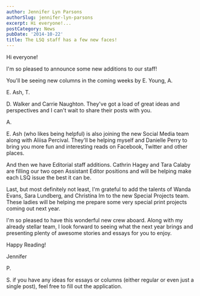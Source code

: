 ```yaml
---
author: Jennifer Lyn Parsons
authorSlug: jennifer-lyn-parsons
excerpt: Hi everyone!...
postCategory: News
pubDate: '2014-10-22'
title: The LSQ staff has a few new faces!
---
```

Hi everyone!

I'm so pleased to announce some new additions to our staff!

You'll be seeing new columns in the coming weeks by E. Young, A.

E. Ash, T.

D. Walker and Carrie Naughton. They've got a load of great ideas and perspectives and I can't wait to share their posts with you.

A.

E. Ash (who likes being helpful) is also joining the new Social Media team along with Aliisa Percival. They'll be helping myself and Danielle Perry to bring you more fun and interesting reads on Facebook, Twitter and other places.

And then we have Editorial staff additions. Cathrin Hagey and Tara Calaby are filling our two open Assistant Editor positions and will be helping make each LSQ issue the best it can be.

Last, but most definitely not least, I'm grateful to add the talents of Wanda Evans, Sara Lundberg, and Christina Im to the new Special Projects team. These ladies will be helping me prepare some very special print projects coming out next year.

I'm so pleased to have this wonderful new crew aboard. Along with my already stellar team, I look forward to seeing what the next year brings and presenting plenty of awesome stories and essays for you to enjoy.

Happy Reading!

Jennifer

P.

S. if you have any ideas for essays or columns (either regular or even just a single post), feel free to fill out the application.